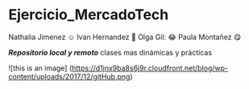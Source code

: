 
# Ejercicio_MercadoTech
Nathalia Jimenez :relaxed:
Ivan Hernandez :ghost:
Olga Gil: :joy:
Paula Montañez :yum:


***Repositorio local y remoto***
clases mas dinámicas y prácticas 

![this is an image] (https://d1jnx9ba8s6j9r.cloudfront.net/blog/wp-content/uploads/2017/12/gitHub.png)
